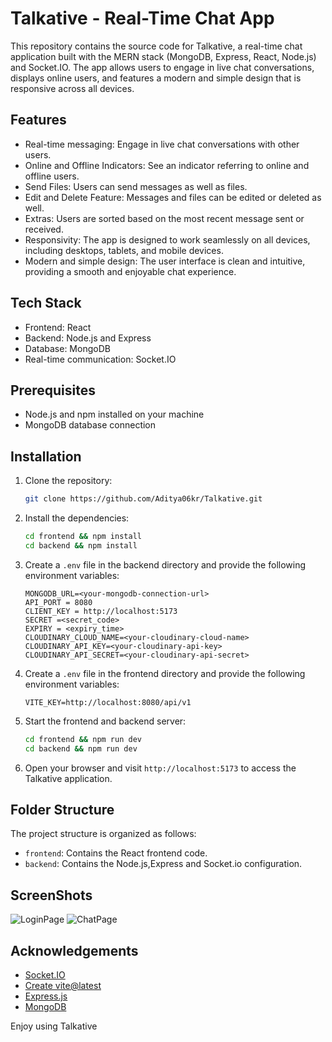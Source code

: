 # Talkative - Real-Time Chat App

This repository contains the source code for Talkative, a real-time chat application built with the MERN stack (MongoDB, Express, React, Node.js) and Socket.IO. The app allows users to engage in live chat conversations, displays online users, and features a modern and simple design that is responsive across all devices.

## Features

- Real-time messaging: Engage in live chat conversations with other users.
- Online and Offline Indicators: See an indicator referring to online and offline users.
- Send Files: Users can send messages as well as files.
- Edit and Delete Feature: Messages and files can be edited or deleted as well.
- Extras: Users are sorted based on the most recent message sent or received.
- Responsivity: The app is designed to work seamlessly on all devices, including desktops, tablets, and mobile devices.
- Modern and simple design: The user interface is clean and intuitive, providing a smooth and enjoyable chat experience.

## Tech Stack

- Frontend: React
- Backend: Node.js and Express
- Database: MongoDB
- Real-time communication: Socket.IO

## Prerequisites

- Node.js and npm installed on your machine
- MongoDB database connection

## Installation

1. Clone the repository:

   ````bash
   git clone https://github.com/Aditya06kr/Talkative.git

2. Install the dependencies:

   ````bash
   cd frontend && npm install
   cd backend && npm install

3. Create a `.env` file in the backend directory and provide the following environment variables:

   ````plaintext
   MONGODB_URL=<your-mongodb-connection-url>
   API_PORT = 8080
   CLIENT_KEY = http://localhost:5173
   SECRET =<secret_code>
   EXPIRY = <expiry_time>
   CLOUDINARY_CLOUD_NAME=<your-cloudinary-cloud-name>
   CLOUDINARY_API_KEY=<your-cloudinary-api-key>
   CLOUDINARY_API_SECRET=<your-cloudinary-api-secret> 

4. Create a `.env` file in the frontend directory and provide the following environment variables:

   ````plaintext
   VITE_KEY=http://localhost:8080/api/v1

5. Start the frontend and backend server:

   ````bash
   cd frontend && npm run dev
   cd backend && npm run dev

6. Open your browser and visit `http://localhost:5173` to access the Talkative application.

## Folder Structure

The project structure is organized as follows:

- `frontend`: Contains the React frontend code.
- `backend`: Contains the Node.js,Express and Socket.io configuration.

## ScreenShots

![LoginPage](https://github.com/Aditya06kr/Talkative/blob/main/assets/LoginPage.png)
![ChatPage](https://github.com/Aditya06kr/Talkative/blob/main/assets/ChatPage.png)

## Acknowledgements

- [Socket.IO](https://socket.io/)
- [Create vite@latest](https://vitejs.dev/guide/)
- [Express.js](https://expressjs.com/)
- [MongoDB](https://www.mongodb.com/)

Enjoy using Talkative